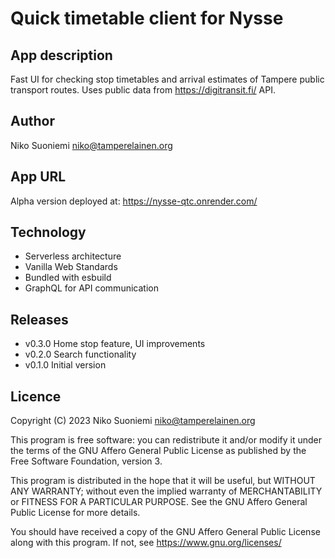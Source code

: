 # Quick timetable client for Nysse

## App description

Fast UI for checking stop timetables and arrival estimates of Tampere public transport routes. Uses public data from <https://digitransit.fi/> API.

## Author

Niko Suoniemi <niko@tamperelainen.org>

## App URL

Alpha version deployed at: <https://nysse-qtc.onrender.com/>

## Technology

* Serverless architecture
* Vanilla Web Standards
* Bundled with esbuild
* GraphQL for API communication

## Releases

* v0.3.0          Home stop feature, UI improvements
* v0.2.0          Search functionality
* v0.1.0          Initial version

## Licence

Copyright (C) 2023 Niko Suoniemi <niko@tamperelainen.org>

This program is free software: you can redistribute it and/or modify it under the terms of the GNU Affero General Public License as published by the Free Software Foundation, version 3.

This program is distributed in the hope that it will be useful, but WITHOUT ANY WARRANTY; without even the implied warranty of MERCHANTABILITY or FITNESS FOR A PARTICULAR PURPOSE. See the GNU Affero General Public License for more details.

You should have received a copy of the GNU Affero General Public License along with this program. If not, see <https://www.gnu.org/licenses/>
